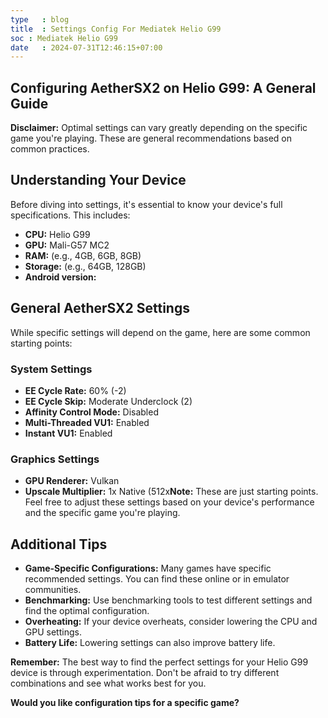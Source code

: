 ```yaml
---
type   : blog
title  : Settings Config For Mediatek Helio G99
soc : Mediatek Helio G99
date   : 2024-07-31T12:46:15+07:00
---
```


## Configuring AetherSX2 on Helio G99: A General Guide

**Disclaimer:** Optimal settings can vary greatly depending on the specific game you're playing. These are general recommendations based on common practices.

## Understanding Your Device
Before diving into settings, it's essential to know your device's full specifications. This includes:

* **CPU:** Helio G99
* **GPU:** Mali-G57 MC2
* **RAM:** (e.g., 4GB, 6GB, 8GB)
* **Storage:** (e.g., 64GB, 128GB)
* **Android version:**

## General AetherSX2 Settings

While specific settings will depend on the game, here are some common starting points:

### System Settings
* **EE Cycle Rate:** 60% (-2)
* **EE Cycle Skip:** Moderate Underclock (2)
* **Affinity Control Mode:** Disabled
* **Multi-Threaded VU1:** Enabled
* **Instant VU1:** Enabled

### Graphics Settings
* **GPU Renderer:** Vulkan
* **Upscale Multiplier:** 1x Native (512x**Note:** These are just starting points. Feel free to adjust these settings based on your device's performance and the specific game you're playing.

## Additional Tips
* **Game-Specific Configurations:** Many games have specific recommended settings. You can find these online or in emulator communities.
* **Benchmarking:** Use benchmarking tools to test different settings and find the optimal configuration.
* **Overheating:** If your device overheats, consider lowering the CPU and GPU settings.
* **Battery Life:** Lowering settings can also improve battery life.

**Remember:** The best way to find the perfect settings for your Helio G99 device is through experimentation. Don't be afraid to try different combinations and see what works best for you.
 
**Would you like configuration tips for a specific game?**
